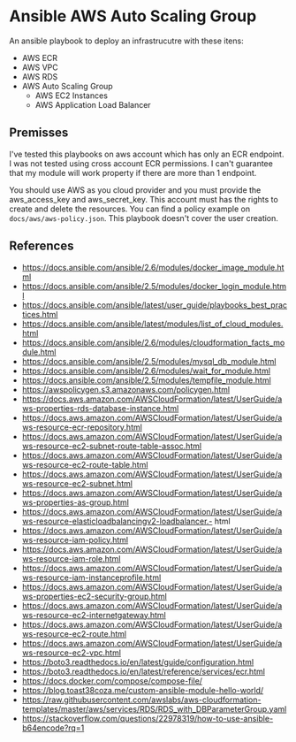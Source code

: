 # Ansible AWS Auto Scaling Group

An ansible playbook to deploy an infrastrucutre with these itens:

- AWS ECR
- AWS VPC
- AWS RDS
- AWS Auto Scaling Group
  - AWS EC2 Instances
  - AWS Application Load Balancer

## Premisses

I've tested this playbooks on aws account which has only an ECR endpoint. I was not tested using cross account ECR permissions. I can't guarantee that my module will work property if there are more than 1 endpoint.

You should use AWS as you cloud provider and you must provide the aws_access_key and aws_secret_key. This account must has the rights to create and delete the resources. You can find a policy example on `docs/aws/aws-policy.json`. This playbook doesn't cover the user creation.

## References

- https://docs.ansible.com/ansible/2.6/modules/docker_image_module.html
- https://docs.ansible.com/ansible/2.5/modules/docker_login_module.html
- https://docs.ansible.com/ansible/latest/user_guide/playbooks_best_practices.html
- https://docs.ansible.com/ansible/latest/modules/list_of_cloud_modules.html
- https://docs.ansible.com/ansible/2.6/modules/cloudformation_facts_module.html
- https://docs.ansible.com/ansible/2.5/modules/mysql_db_module.html
- https://docs.ansible.com/ansible/2.6/modules/wait_for_module.html
- https://docs.ansible.com/ansible/2.5/modules/tempfile_module.html
- https://awspolicygen.s3.amazonaws.com/policygen.html
- https://docs.aws.amazon.com/AWSCloudFormation/latest/UserGuide/aws-properties-rds-database-instance.html
- https://docs.aws.amazon.com/AWSCloudFormation/latest/UserGuide/aws-resource-ecr-repository.html
- https://docs.aws.amazon.com/AWSCloudFormation/latest/UserGuide/aws-resource-ec2-subnet-route-table-assoc.html
- https://docs.aws.amazon.com/AWSCloudFormation/latest/UserGuide/aws-resource-ec2-route-table.html
- https://docs.aws.amazon.com/AWSCloudFormation/latest/UserGuide/aws-resource-ec2-subnet.html
- https://docs.aws.amazon.com/AWSCloudFormation/latest/UserGuide/aws-properties-as-group.html
- https://docs.aws.amazon.com/AWSCloudFormation/latest/UserGuide/aws-resource-elasticloadbalancingv2-loadbalancer.- html
- https://docs.aws.amazon.com/AWSCloudFormation/latest/UserGuide/aws-resource-iam-policy.html
- https://docs.aws.amazon.com/AWSCloudFormation/latest/UserGuide/aws-resource-iam-role.html
- https://docs.aws.amazon.com/AWSCloudFormation/latest/UserGuide/aws-resource-iam-instanceprofile.html
- https://docs.aws.amazon.com/AWSCloudFormation/latest/UserGuide/aws-properties-ec2-security-group.html
- https://docs.aws.amazon.com/AWSCloudFormation/latest/UserGuide/aws-resource-ec2-internetgateway.html
- https://docs.aws.amazon.com/AWSCloudFormation/latest/UserGuide/aws-resource-ec2-route.html
- https://docs.aws.amazon.com/AWSCloudFormation/latest/UserGuide/aws-resource-ec2-vpc.html
- https://boto3.readthedocs.io/en/latest/guide/configuration.html
- https://boto3.readthedocs.io/en/latest/reference/services/ecr.html
- https://docs.docker.com/compose/compose-file/
- https://blog.toast38coza.me/custom-ansible-module-hello-world/
- https://raw.githubusercontent.com/awslabs/aws-cloudformation-templates/master/aws/services/RDS/RDS_with_DBParameterGroup.yaml
- https://stackoverflow.com/questions/22978319/how-to-use-ansible-b64encode?rq=1